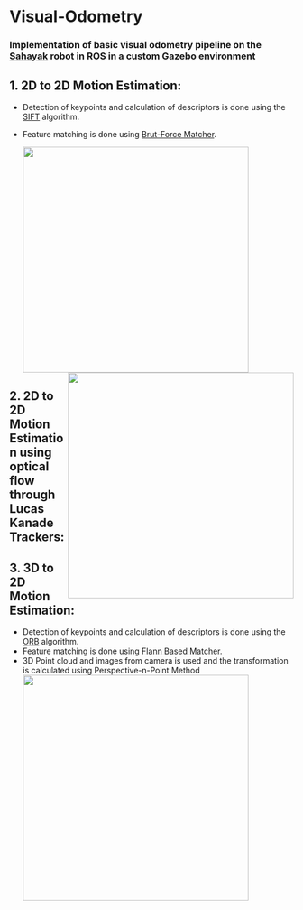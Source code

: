 # Visual-Odometry
### Implementation of basic visual odometry pipeline on the [Sahayak](https://www.aidbots.in/#/ ) robot in ROS in a custom Gazebo environment
## 1.  2D to 2D Motion Estimation:
* Detection of keypoints and calculation of descriptors is done using the [SIFT](https://docs.opencv.org/master/da/df5/tutorial_py_sift_intro.html) algorithm.
* Feature matching is done using [Brut-Force Matcher](https://docs.opencv.org/master/da/df5/tutorial_py_sift_intro.html).

  <img src="https://user-images.githubusercontent.com/64685403/124266666-e32c5000-db54-11eb-8b63-aee21882d407.png" width="400">

  <img align ="right" src="https://user-images.githubusercontent.com/64685403/124284248-6c9a4d00-db6a-11eb-909b-597a79283cae.png" width="400">
  
## 2.  2D to 2D Motion Estimation using optical flow through Lucas Kanade Trackers:

## 3.  3D to 2D Motion Estimation:
* Detection of keypoints and calculation of descriptors is done using the [ORB](https://docs.opencv.org/master/d1/d89/tutorial_py_orb.html) algorithm.
* Feature matching is done using [Flann Based Matcher](https://docs.opencv.org/3.4/d5/d6f/tutorial_feature_flann_matcher.html).
* 3D Point cloud and images from camera is used and the transformation is calculated using Perspective-n-Point Method
  <img src="https://user-images.githubusercontent.com/64685403/124307661-c4927d00-db85-11eb-954a-b16af61d68fe.png" width="400">




 

